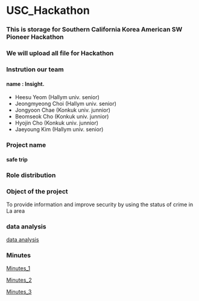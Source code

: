 # USC_Hackathon



### This is storage for Southern California Korea American SW Pioneer Hackathon
### We will upload all file for Hackathon

### Instrution our team

#### name : Insight.

- Heesu Yeom (Hallym univ. senior)
- Jeongmyeong Choi (Hallym univ. senior)
- Jongyoon Chae (Konkuk univ. junnior)
- Beomseok Cho (Konkuk univ. junnior)
- Hyojin Cho (Konkuk univ. junnior)
- Jaeyoung Kim (Hallym univ. senior)

### Project name

#### safe trip

### Role distribution

[](https://github.com/yeom-heesu/USC-Data-Analysis-/blob/master/lab/lab1.ipynb)
[](https://github.com/yeom-heesu/USC-Data-Analysis-/blob/master/lab/lab1.ipynb)

### Object of the project

To provide information and improve security by using the status of crime in La area

### data analysis

[data analysis](https://github.com/yeom-heesu/USC_Hackathon/blob/master/files/data_analysis.md)

### Minutes

[Minutes_1](https://github.com/yeom-heesu/USC_Hackathon/blob/master/minutes/First_minutes.md)

[Minutes_2](https://github.com/yeom-heesu/USC_Hackathon/blob/master/minutes/Second_minutes.md)

[Minutes_3](https://github.com/yeom-heesu/USC_Hackathon/blob/master/minutes/Third_minutes.md)
